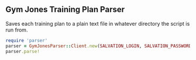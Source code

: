 ## Gym Jones Training Plan Parser

Saves each training plan to a plain text file in whatever directory the
script is run from.

```ruby
require 'parser'
parser = GymJonesParser::Client.new(SALVATION_LOGIN, SALVATION_PASSWORD)
parser.parse!
```
